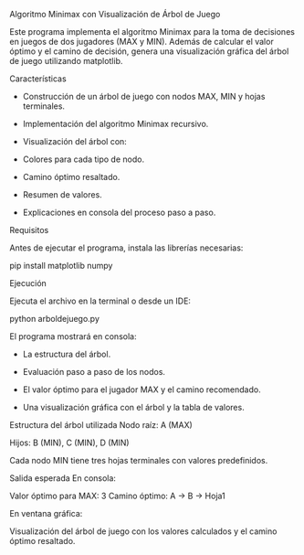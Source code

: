 Algoritmo Minimax con Visualización de Árbol de Juego

Este programa implementa el algoritmo Minimax para la toma de decisiones en juegos de dos jugadores (MAX y MIN). Además de calcular el valor óptimo y el camino de decisión, genera una visualización gráfica del árbol de juego utilizando matplotlib.

Características
- Construcción de un árbol de juego con nodos MAX, MIN y hojas terminales.

- Implementación del algoritmo Minimax recursivo.

- Visualización del árbol con:

- Colores para cada tipo de nodo.

- Camino óptimo resaltado.

- Resumen de valores.

- Explicaciones en consola del proceso paso a paso.

Requisitos

  Antes de ejecutar el programa, instala las librerías necesarias:

  pip install matplotlib numpy

Ejecución

  Ejecuta el archivo en la terminal o desde un IDE:

  python arboldejuego.py

El programa mostrará en consola:

- La estructura del árbol.

- Evaluación paso a paso de los nodos.

- El valor óptimo para el jugador MAX y el camino recomendado.

- Una visualización gráfica con el árbol y la tabla de valores.

Estructura del árbol utilizada
Nodo raíz: A (MAX)

Hijos: B (MIN), C (MIN), D (MIN)

Cada nodo MIN tiene tres hojas terminales con valores predefinidos.

Salida esperada
En consola:

  Valor óptimo para MAX: 3
  Camino óptimo: A → B → Hoja1

En ventana gráfica:

Visualización del árbol de juego con los valores calculados y el camino óptimo resaltado.
